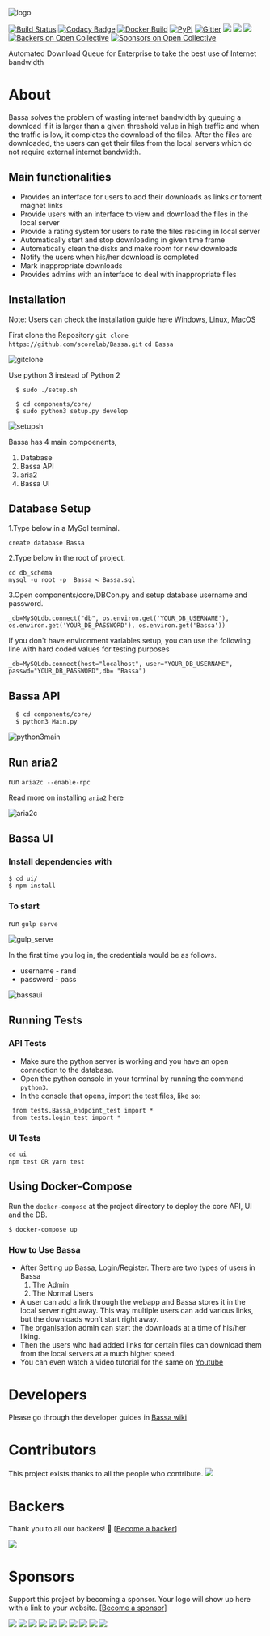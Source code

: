 ![logo](http://gdurl.com/7XYK)

[![Build Status](https://travis-ci.org/scorelab/Bassa.svg?branch=master)](https://travis-ci.org/scorelab/Bassa)
[![Codacy Badge](https://api.codacy.com/project/badge/Grade/7de63c7b9a69448787e8014a12a260b1)](https://www.codacy.com/app/SCoRe-Lab/Bassa?utm_source=github.com&utm_medium=referral&utm_content=scorelab/Bassa&utm_campaign=badger)
[![Docker Build](https://img.shields.io/docker/automated/scoreucsc/bassa.svg)]()
[![PyPI](https://img.shields.io/pypi/v/Bassa.svg)](https://pypi.python.org/pypi/bassa)
[![Gitter](https://img.shields.io/gitter/room/nwjs/nw.js.svg)](https://gitter.im/scorelab/scorelab)
[![](https://images.microbadger.com/badges/image/scoreucsc/bassa.svg)](https://microbadger.com/images/scoreucsc/bassa "Get your own image badge on microbadger.com")
[![](https://images.microbadger.com/badges/version/scoreucsc/bassa.svg)](https://microbadger.com/images/scoreucsc/bassa "Get your own version badge on microbadger.com")
[![](https://images.microbadger.com/badges/commit/scoreucsc/bassa.svg)](https://microbadger.com/images/scoreucsc/bassa "Get your own commit badge on microbadger.com")
[![Backers on Open Collective](https://opencollective.com/Bassa/backers/badge.svg)](#backers) 
[![Sponsors on Open Collective](https://opencollective.com/Bassa/sponsors/badge.svg)](#sponsors) 

Automated Download Queue for Enterprise to take the best use of Internet bandwidth

# About
Bassa solves the problem of wasting internet bandwidth by queuing a download if it is larger than a given threshold value in high traffic and when the traffic is low, it completes the download of the files. After the files are downloaded, the users can get their files from the local servers which do not require external internet bandwidth.

## Main functionalities
* Provides an interface for users to add their downloads as links or torrent magnet links
* Provide users with an interface to view and download the files in the local server
* Provide a rating system for users to rate the files residing in local server
* Automatically start and stop downloading in given time frame
* Automatically clean the disks and make room for new downloads
* Notify the users when his/her download is completed
* Mark inappropriate downloads
* Provides admins with an interface to deal with inappropriate files

## Installation

Note: Users can check the installation guide here [Windows](https://github.com/scorelab/Bassa/wiki/Windows-Installation-Guide), [Linux](https://github.com/scorelab/Bassa/wiki/Linux-Installation-Guide), [MacOS](https://github.com/scorelab/Bassa/wiki/MacOS-Installation-Guide)

First clone the Repository
`git clone https://github.com/scorelab/Bassa.git`
`cd Bassa`

![gitclone](https://user-images.githubusercontent.com/28682735/35194406-2f6f08e2-fed9-11e7-8411-86d83bed6507.gif)

Use python 3 instead of Python 2

```
  $ sudo ./setup.sh

  $ cd components/core/
  $ sudo python3 setup.py develop
```
![setupsh](https://user-images.githubusercontent.com/28682735/35194409-2ffbca66-fed9-11e7-9242-ffe036067d18.gif)

Bassa has 4 main compoenents,
1. Database
2. Bassa API
3. aria2
4. Bassa UI


## Database Setup

1.Type below in a MySql terminal.

```
create database Bassa
```

2.Type below in the root of project.

```
cd db_schema
mysql -u root -p  Bassa < Bassa.sql
```

3.Open components/core/DBCon.py and setup database username and password.
```
_db=MySQLdb.connect("db", os.environ.get('YOUR_DB_USERNAME'), os.environ.get('YOUR_DB_PASSWORD'), os.environ.get('Bassa'))
```
If you don't have environment variables setup, you can use the following line with hard coded values for testing purposes
```
_db=MySQLdb.connect(host="localhost", user="YOUR_DB_USERNAME", passwd="YOUR_DB_PASSWORD",db= "Bassa")
```
## Bassa API
```
  $ cd components/core/
  $ python3 Main.py
```
![python3main](https://user-images.githubusercontent.com/28682735/35194408-2fce9136-fed9-11e7-80e6-fac5e6f54bc7.gif)

## Run aria2 
run `aria2c --enable-rpc`

Read more on installing `aria2` [here](https://aria2.github.io/manual/en/html/README.html)


![aria2c](https://user-images.githubusercontent.com/28682735/35193755-709e92ee-fecd-11e7-8dd0-412304853c8c.gif)

## Bassa UI

### Install dependencies with


```
$ cd ui/
$ npm install
```

### To start
run `gulp serve`


![gulp_serve](https://user-images.githubusercontent.com/28682735/35194407-2fa172e6-fed9-11e7-9e89-065ecb3cbf87.gif)


In the first time you log in, the credentials would be as follows.

- username - rand
- password - pass


![bassaui](https://user-images.githubusercontent.com/28682735/35193753-667c7e0c-fecd-11e7-918f-13ce1d00d055.gif)

## Running Tests

### API Tests
* Make sure the python server is working and you have an open connection to the database.
* Open the python console in your terminal by running the command `python3`.
* In the console that opens, import the test files, like so:

```
 from tests.Bassa_endpoint_test import *
 from tests.login_test import *
```

### UI Tests

```
cd ui
npm test OR yarn test
```

## Using Docker-Compose

Run the `docker-compose` at the project directory to deploy the core API, UI and the DB.

`$ docker-compose up`

### How to Use Bassa
* After Setting up Bassa, Login/Register.
  There are two types of users in Bassa
  1. The Admin
  2. The Normal Users
* A user can add a link through the webapp and Bassa stores it in the local server right away. This way multiple users can add various links, but the downloads won’t start right away.
* The organisation admin can start the downloads at a time of his/her liking.
* Then the users who had added links for certain files can download them from the local servers at a much higher speed.
* You can even watch a video tutorial for the same on [Youtube](https://www.youtube.com/watch?v=NxS8T1EphCA)


# Developers

Please go through the developer guides in [Bassa wiki](https://github.com/scorelab/Bassa/wiki)


# Contributors

This project exists thanks to all the people who contribute. 
<a href="https://opencollective.com/Bassa#contributors" target="_blank"><img src="https://opencollective.com/Bassa/contributors.svg?width=890&button=false" /></a>


# Backers

Thank you to all our backers! 🙏 [[Become a backer](https://opencollective.com/Bassa#backer)]

<a href="https://opencollective.com/Bassa#backers" target="_blank"><img src="https://opencollective.com/Bassa/backers.svg?width=890"></a>


# Sponsors

Support this project by becoming a sponsor. Your logo will show up here with a link to your website. [[Become a sponsor](https://opencollective.com/Bassa#sponsor)]

<a href="https://opencollective.com/Bassa/sponsor/0/website" target="_blank"><img src="https://opencollective.com/Bassa/sponsor/0/avatar.svg"></a>
<a href="https://opencollective.com/Bassa/sponsor/1/website" target="_blank"><img src="https://opencollective.com/Bassa/sponsor/1/avatar.svg"></a>
<a href="https://opencollective.com/Bassa/sponsor/2/website" target="_blank"><img src="https://opencollective.com/Bassa/sponsor/2/avatar.svg"></a>
<a href="https://opencollective.com/Bassa/sponsor/3/website" target="_blank"><img src="https://opencollective.com/Bassa/sponsor/3/avatar.svg"></a>
<a href="https://opencollective.com/Bassa/sponsor/4/website" target="_blank"><img src="https://opencollective.com/Bassa/sponsor/4/avatar.svg"></a>
<a href="https://opencollective.com/Bassa/sponsor/5/website" target="_blank"><img src="https://opencollective.com/Bassa/sponsor/5/avatar.svg"></a>
<a href="https://opencollective.com/Bassa/sponsor/6/website" target="_blank"><img src="https://opencollective.com/Bassa/sponsor/6/avatar.svg"></a>
<a href="https://opencollective.com/Bassa/sponsor/7/website" target="_blank"><img src="https://opencollective.com/Bassa/sponsor/7/avatar.svg"></a>
<a href="https://opencollective.com/Bassa/sponsor/8/website" target="_blank"><img src="https://opencollective.com/Bassa/sponsor/8/avatar.svg"></a>
<a href="https://opencollective.com/Bassa/sponsor/9/website" target="_blank"><img src="https://opencollective.com/Bassa/sponsor/9/avatar.svg"></a>


